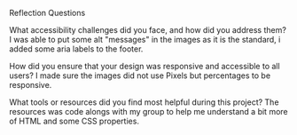 Reflection Questions

What accessibility challenges did you face, and how did you address them?
I was able to put some alt "messages" in the images as it is the standard, i added some aria labels to the footer.

How did you ensure that your design was responsive and accessible to all users?
I made sure the images did not use Pixels but percentages to be responsive.

What tools or resources did you find most helpful during this project?
The resources was code alongs with my group to help me understand a bit more of HTML and some CSS properties.

